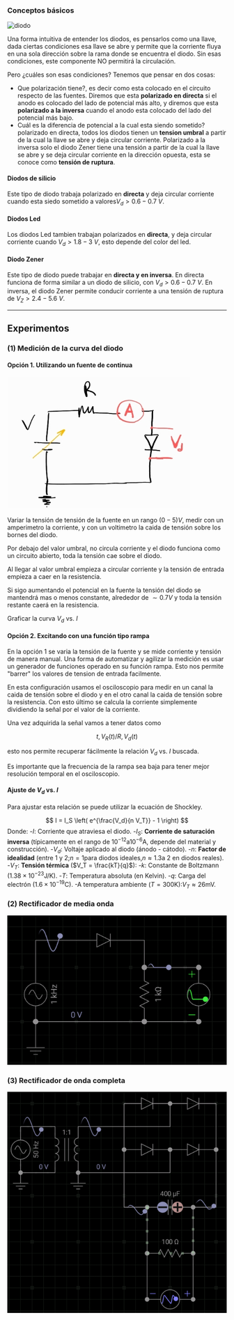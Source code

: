 ### Conceptos básicos

![diodo](https://www.electrical4u.com/wp-content/uploads/diode-symbol.jpg)

Una forma intuitiva de entender los diodos, es pensarlos como una llave, dada ciertas condiciones esa llave se abre y permite que la corriente fluya en una sola dirección sobre la rama donde se encuentra el diodo. Sin esas condiciones, este componente NO permitirá la circulación.

Pero ¿cuáles son esas condiciones? Tenemos que pensar en dos cosas:

 - Que polarización tiene?, es decir como esta colocado en el circuito respecto de las fuentes. Diremos que esta **polarizado en directa** si el anodo es colocado del lado de potencial más alto, y diremos que esta **polarizado a la inversa** cuando el anodo esta colocado del lado del potencial más bajo.
 - Cuál es la diferencia de potencial a la cual esta siendo sometido? polarizado en directa, todos los diodos tienen un **tension umbral** a partir de la cual la llave se abre y deja circular corriente. Polarizado a la inversa solo el diodo Zener tiene una tensión a partir de la cual la llave se abre y se deja circular corriente en la dirección opuesta, esta se conoce como **tensión de ruptura**.



#### Diodos de silicio 

Este tipo de diodo trabaja polarizado en **directa** y deja circular corriente cuando esta siedo sometido a valores$V_d >0.6-0.7 \ V$. 

#### Diodos Led 

Los diodos Led tambien trabajan polarizados en **directa**, y deja circular corriente cuando $V_d >1.8-3 \ V$, esto depende del color del led.

#### Diodo Zener

Este tipo de diodo puede trabajar en **directa y en inversa**. 
En directa funciona de forma similar a un diodo de silicio, con $V_d >0.6-0.7 \ V$. En inversa, el diodo Zener permite conducir corriente a una tensión de ruptura de $V_Z > 2.4-5.6 \ V$.

---
## Experimentos

### (1) Medición de la curva del diodo

#### Opción 1. Utilizando un fuente de continua

![diag1](images/diodo_1.jpg)

Variar la tensión de tensión de la fuente en un rango $(0-5)V$, medir con un amperimetro la corriente, y con un voltimetro la caida de tensión sobre los bornes del diodo.

Por debajo del valor umbral, no circula corriente y el diodo funciona como un circuito abierto, toda la tensión cae sobre el diodo.

Al llegar al valor umbral empieza a circular corriente y la tensión de entrada empieza a caer en la resistencia.

Si sigo aumentando el potencial en la fuente la tensión del diodo se mantendrá mas o menos constante, alrededor de $\sim 0.7V$ y toda la tensión restante caerá en la resistencia.

Graficar la curva $V_d$ vs. $I$

#### Opción 2. Excitando con una función tipo rampa

En la opción 1 se varia la tensión de la fuente y se mide corriente y tensión de manera manual. Una forma de automatizar y agilizar la medición es usar un generador de funciones operado en su función rampa. Esto nos permite "barrer" los valores de tension de entrada facilmente. 

En esta configuración usamos el osciloscopio para medir en un canal la caida de tensión sobre el diodo y en el otro canal la caida de tensión sobre la resistencia. Con esto último se calcula la corriente simplemente dividiendo la señal por el valor de la corriente.

Una vez adquirida la señal vamos a tener datos como

$$
t, V_R(t)/R, V_d(t) 
$$

esto nos permite recuperar fácilmente la relación $V_d$ vs. $I$ buscada.

Es importante que la frecuencia de la rampa sea baja para tener mejor resolución temporal en el osciloscopio.

#### Ajuste de $V_d$ vs. $I$

Para ajustar esta relación se puede utilizar la ecuación de Shockley.

$$
I = I_S \left( e^{\frac{V_d}{n V_T}} - 1 \right)
$$
Donde:
-$I$: Corriente que atraviesa el diodo.
-$I_S$: **Corriente de saturación inversa** (típicamente en el rango de $10^{-12}$a$10^{-6}$A, depende del material y construcción).
-$V_d$: Voltaje aplicado al diodo (ánodo - cátodo).
-$n$: **Factor de idealidad** (entre 1 y 2;$n = 1$para diodos ideales,$n \approx 1.3$a 2 en diodos reales).
-$V_T$: **Tensión térmica** ($V_T = \frac{kT}{q}$):
  -$k$: Constante de Boltzmann ($1.38 \times 10^{-23}$J/K).
  -$T$: Temperatura absoluta (en Kelvin).
  -$q$: Carga del electrón ($1.6 \times 10^{-19}$C).
  -A temperatura ambiente ($T = 300$K):$V_T \approx 26$mV.


### (2) Rectificador de media onda

![media_onda](images/rect_media_onda.gif)



### (3) Rectificador de onda completa

![onda_comp](images/rectif_onda_completa.gif)